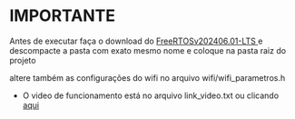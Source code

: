 # IMPORTANTE

Antes de executar faça o download do <a href="https://www.freertos.org">FreeRTOSv202406.01-LTS </a> e descompacte a pasta com exato mesmo nome e coloque na pasta raiz do projeto

altere também as configurações do wifi no arquivo wifi/wifi_parametros.h

- O video de funcionamento está no arquivo link_video.txt ou clicando <a href="#">aqui</a>